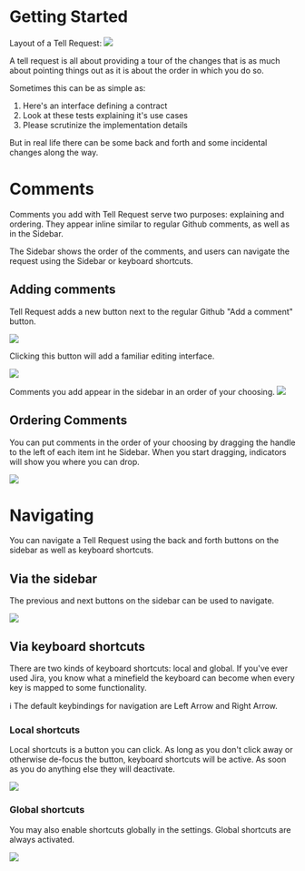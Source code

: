 # Getting Started

Layout of a Tell Request:
<img src="comments_1.jpg" loading="lazy">

A tell request is all about providing a tour of the changes that is as much about pointing things out as it is about the order in which you do so.

Sometimes this can be as simple as:
1. Here's an interface defining a contract
1. Look at these tests explaining it's use cases
1. Please scrutinize the implementation details

But in real life there can be some back and forth and some incidental changes along the way.

# Comments

Comments you add with Tell Request serve two purposes: explaining and ordering. They appear inline similar to regular Github comments, as well as in the Sidebar.

The Sidebar shows the order of the comments, and users can navigate the request using the Sidebar or keyboard shortcuts.

## Adding comments

Tell Request adds a new button next to the regular Github "Add a comment" button.

<img src="adding_comment_1.jpg" loading="lazy">

Clicking this button will add a familiar editing interface.

<img src="adding_comment_2.jpg" loading="lazy">

Comments you add appear in the sidebar in an order of your choosing.
<img src="adding_comment_3.jpg" loading="lazy">

## Ordering Comments

You can put comments in the order of your choosing by dragging the handle to the left of each item int he Sidebar. When you start dragging, indicators will show you where you can drop.

<img src="sidebar_1.jpg" loading="lazy">

# Navigating

You can navigate a Tell Request using the back and forth buttons on the sidebar as well as keyboard shortcuts.

## Via the sidebar

The previous and next buttons on the sidebar can be used to navigate.

<img src="sidebar_2.jpg" loading="lazy">

## Via keyboard shortcuts

There are two kinds of keyboard shortcuts: local and global. If you've ever used Jira, you know what a minefield the keyboard can become when every key is mapped to some functionality.

ℹ️ The default keybindings for navigation are Left Arrow and Right Arrow.

### Local shortcuts

Local shortcuts is a button you can click. As long as you don't click away or otherwise de-focus the button, keyboard shortcuts will be active. As soon as you do anything else they will deactivate.

<img src="shortcuts_1.jpg" loading="lazy">

### Global shortcuts

You may also enable shortcuts globally in the settings. Global shortcuts are always activated.

<img src="shortcuts_2.jpg" loading="lazy">
